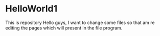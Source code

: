 # HelloWorld1
This is repository
Hello guys, I want to change some files so that am re editing the pages which will present in the file program.
